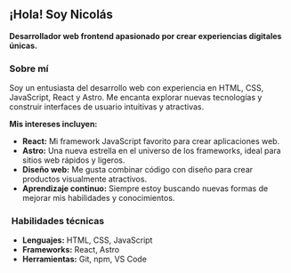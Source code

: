 ##  ¡Hola! Soy Nicolás

**Desarrollador web frontend apasionado por crear experiencias digitales únicas.** 

###  Sobre mí
Soy un entusiasta del desarrollo web con experiencia en HTML, CSS, JavaScript, React y Astro. Me encanta explorar nuevas tecnologías y construir interfaces de usuario intuitivas y atractivas. 

**Mis intereses incluyen:**
* **React:** Mi framework JavaScript favorito para crear aplicaciones web.
* **Astro:** Una nueva estrella en el universo de los frameworks, ideal para sitios web rápidos y ligeros.
* **Diseño web:** Me gusta combinar código con diseño para crear productos visualmente atractivos.
* **Aprendizaje continuo:** Siempre estoy buscando nuevas formas de mejorar mis habilidades y conocimientos.

### ️ Habilidades técnicas
* **Lenguajes:** HTML, CSS, JavaScript
* **Frameworks:** React, Astro
* **Herramientas:** Git, npm, VS Code
<!---
NicolasVannelli/NicolasVannelli is a ✨ special ✨ repository because its `README.md` (this file) appears on your GitHub profile.
You can click the Preview link to take a look at your changes.
--->
